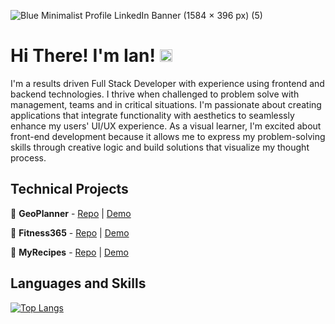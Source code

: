 ![Blue Minimalist Profile LinkedIn Banner (1584 × 396 px) (5)](https://user-images.githubusercontent.com/85708755/201039177-17505e16-8d08-4b64-b0c7-0116476146c4.png)

# Hi There! I'm Ian! [<img src="https://raw.githubusercontent.com/peterthehan/peterthehan/master/assets/linkedin.svg" width="20px" alt="LinkedIn">](https://www.linkedin.com/in/ian-mcmanus-bs/)

I'm a results driven Full Stack Developer with experience using frontend and backend technologies. I thrive when challenged to problem solve with management, teams and in critical situations. I'm passionate about creating applications that integrate functionality with aesthetics to seamlessly enhance my users' UI/UX experience. As a visual learner, I'm excited about front-end development because it allows me to express my problem-solving skills through creative logic and build solutions that visualize my thought process.

## Technical Projects

🔹 **GeoPlanner** - [Repo](https://github.com/IanMcM89/phase-5-project) | [Demo](https://youtu.be/KRcu0gwLv5U)

🔹 **Fitness365** - [Repo](https://github.com/IanMcM89/phase-4-project) | [Demo](https://youtu.be/U8gvPUC5j-c)

🔹 **MyRecipes** - [Repo](https://github.com/IanMcM89/phase-3-project) | [Demo](https://youtu.be/zhUKQEJCpx0)

## Languages and Skills

[![Top Langs](https://github-readme-stats.vercel.app/api/top-langs/?username=IanMcM89&theme=algolia&layout=compact)](https://github.com/anuraghazra/github-readme-stats)

<!--
**IanMcM89/IanMcM89** is a ✨ _special_ ✨ repository because its `README.md` (this file) appears on your GitHub profile.

Here are some ideas to get you started:

- 🔭 I’m currently working on ...
- 🌱 I’m currently learning ...
- 👯 I’m looking to collaborate on ...
- 🤔 I’m looking for help with ...
- 💬 Ask me about ...
- 📫 How to reach me: ...
- 😄 Pronouns: ...
- ⚡ Fun fact: ...
-->

